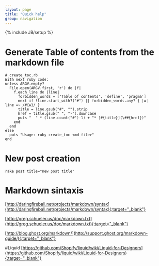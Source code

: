 ```yaml
---
layout: page
title: "Quick help"
group: navigation
---
```

{% include JB/setup %}

# Generate Table of contents from the markdown file

    # create_toc.rb
    With next ruby code:
    unless ARGV.empty? 
      File.open(ARGV.first, 'r') do |f|
        f.each_line do |line|
          forbidden_words = ['Table of contents', 'define', 'pragma']
          next if !line.start_with?("#") || forbidden_words.any? { |w| line =~ /#{w}/ }
          title = line.gsub("#", "").strip
          href = title.gsub(" ", "-").downcase
          puts "  " * (line.count("#")-1) + "* [#{title}](\##{href})"
        end
      end
    else
      puts "Usage: ruby create_toc <md file>"
    end

# New post creation
    rake post title="new post title"

# Markdown sintaxis
[http://daringfireball.net/projects/markdown/syntax](http://daringfireball.net/projects/markdown/syntax){:target="_blank"}

[http://greg.schueler.us/doc/markdown.txt](http://greg.schueler.us/doc/markdown.txt){:target="_blank"}

[http://blog.ghost.org/markdown/](http://support.ghost.org/markdown-guide/){:target="_blank"}

#Liquid
[https://github.com/Shopify/liquid/wiki/Liquid-for-Designers](https://github.com/Shopify/liquid/wiki/Liquid-for-Designers){:target="_blank"}